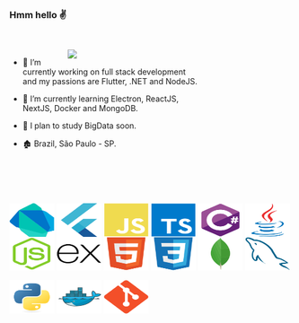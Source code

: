 ### Hmm hello ✌
##

<br>
<img align="right" width="400" style src="https://raw.githubusercontent.com/laynH/Anime-Girls-Holding-Programming-Books/master/C%2B%2B/Sakura_Nene_CPP.jpg">
<div align="left" width="20">
  
- 🔭 I’m currently working on full stack development
<br>and my passions are Flutter, .NET and NodeJS.

- 🌱 I’m currently learning Electron, ReactJS,
<br>NextJS, Docker and MongoDB.

- 🤖 I plan to study BigData soon.
  
- 🏚 Brazil, São Paulo - SP.
  </div>
  <br>  
##
  <br>  
<p>
    <img align="center" height="60" width="80" src="https://raw.githubusercontent.com/devicons/devicon/master/icons/dart/dart-original.svg">
    <img align="center" height="60" width="80" src="https://raw.githubusercontent.com/devicons/devicon/master/icons/flutter/flutter-original.svg">
    <img align="center" height="60" width="80" src="https://raw.githubusercontent.com/devicons/devicon/master/icons/javascript/javascript-plain.svg">
    <img align="center" height="60" width="80" src="https://raw.githubusercontent.com/devicons/devicon/master/icons/typescript/typescript-plain.svg">
    <img align="center" height="60" width="80" src="https://raw.githubusercontent.com/devicons/devicon/master/icons/csharp/csharp-original.svg">
    <img align="center" height="60" width="80" src="https://raw.githubusercontent.com/devicons/devicon/master/icons/java/java-original.svg">
    <img align="center" height="60" width="80" src="https://raw.githubusercontent.com/devicons/devicon/master/icons/nodejs/nodejs-original.svg">
    <img align="center" height="60" width="80" src="https://raw.githubusercontent.com/devicons/devicon/master/icons/express/express-original.svg">
    <img align="center" height="60" width="80" src="https://raw.githubusercontent.com/devicons/devicon/master/icons/html5/html5-original.svg">
    <img align="center" height="60" width="80" src="https://raw.githubusercontent.com/devicons/devicon/master/icons/css3/css3-original.svg"> 
    <img align="center" height="60" width="80" src="https://raw.githubusercontent.com/devicons/devicon/master/icons/mongodb/mongodb-original.svg">
    <img align="center" height="60" width="80" src="https://raw.githubusercontent.com/devicons/devicon/master/icons/mysql/mysql-original.svg">
    <br>
    <br>
    <img align="center" height="60" width="80" src="https://raw.githubusercontent.com/devicons/devicon/master/icons/python/python-original.svg">
    <img align="center" height="60" width="80" src="https://raw.githubusercontent.com/devicons/devicon/master/icons/docker/docker-original.svg">
    <img align="center" height="60" width="80" src="https://raw.githubusercontent.com/devicons/devicon/master/icons/git/git-original.svg"> 

</p>
